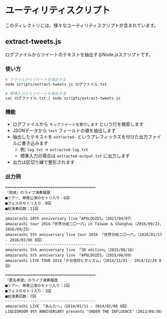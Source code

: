 # ユーティリティスクリプト

このディレクトリには、様々なユーティリティスクリプトが含まれています。

## extract-tweets.js

ログファイルからツイートのテキストを抽出するNode.jsスクリプトです。

### 使い方

```bash
# ファイルからツイートを抽出する
node scripts/extract-tweets.js ログファイル.txt

# 標準入力からツイートを抽出する
cat ログファイル.txt | node scripts/extract-tweets.js
```

### 機能

- ログファイルから `モックツイートを実行します` という行を検索します
- JSONデータから `text` フィールドの値を抽出します
- 抽出したテキストを `extracted-` というプレフィックスを付けた出力ファイルに書き込みます
  - 例: `log.txt` → `extracted-log.txt`
  - 標準入力の場合は `extracted-output.txt` に出力します
- 出力は区切り線で整形されます

### 出力例

```
========================================
『雨男』のライブ演奏履歴
■ツアー、単発公演のセトリ入り：6回
■フェスのセトリ入り：0回
■総演奏回数：21回
----------------------------------------
amazarashi 10th anniversary live「APOLOGIES」（2021/04/07）
amazarashi tour 2016「世界分岐二〇一六」in Taiwan & Shanghai（2016/09/23, 2016/09/25）
amazarashi 5th anniversary live tour 2016 「世界分岐二〇一六」（2016/01/17 - 2016/03/06 8回）
----------------------------------------
amazarashi 5th anniversary live 「3D edition」（2015/08/16）
amazarashi 5th anniversary live 「APOLOGIES」（2015/06/09）
amazarashi LIVE TOUR 2014「夕日信仰ヒガシズム」（2014/11/01 - 2014/12/24 8回）

========================================
『匿名希望』のライブ演奏履歴
■ツアー、単発公演のセトリ入り：1回
■フェスのセトリ入り：1回
■総演奏回数：7回
----------------------------------------
amazarashi LIVE 「あんたへ」（2014/01/11 - 2014/02/08 6回）
LIQUIDROOM 9th ANNIVERSARY presents "UNDER THE INFLUENCE"（2013/09/30）
``` 